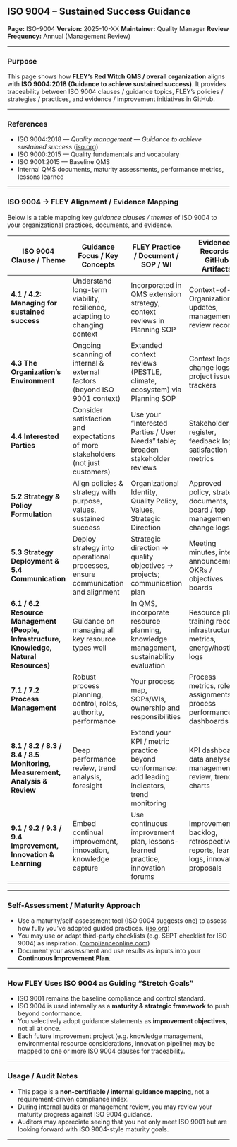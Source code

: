 ## **ISO 9004 – Sustained Success Guidance**

**Page:** ISO-9004
**Version:** 2025-10-XX
**Maintainer:** Quality Manager
**Review Frequency:** Annual (Management Review)

---

### **Purpose**

This page shows how **FLEY’s Red Witch QMS / overall organization** aligns with **ISO 9004:2018 (Guidance to achieve sustained success)**.
It provides traceability between ISO 9004 clauses / guidance topics, FLEY’s policies / strategies / practices, and evidence / improvement initiatives in GitHub.

---

### **References**

* ISO 9004:2018 — *Quality management — Guidance to achieve sustained success* ([iso.org][1])
* ISO 9000:2015 — Quality fundamentals and vocabulary
* ISO 9001:2015 — Baseline QMS
* Internal QMS documents, maturity assessments, performance metrics, lessons learned

---

### **ISO 9004 → FLEY Alignment / Evidence Mapping**

Below is a table mapping key *guidance clauses / themes* of ISO 9004 to your organizational practices, documents, and evidence.

| **ISO 9004 Clause / Theme**                                                              | **Guidance Focus / Key Concepts**                                                | **FLEY Practice / Document / SOP / WI**                                                        | **Evidence / Records / GitHub Artifacts**                                       |
| ---------------------------------------------------------------------------------------- | -------------------------------------------------------------------------------- | ---------------------------------------------------------------------------------------------- | ------------------------------------------------------------------------------- |
| **4.1 / 4.2: Managing for sustained success**                                            | Understand long-term viability, resilience, adapting to changing context         | Incorporated in QMS extension strategy, context reviews in Planning SOP                        | Context-of-Organization updates, management review records                      |
| **4.3 The Organization’s Environment**                                                   | Ongoing scanning of internal & external factors (beyond ISO 9001 context)        | Extended context reviews (PESTLE, climate, ecosystem) via Planning SOP                         | Context logs, change logs, project issue trackers                               |
| **4.4 Interested Parties**                                                               | Consider satisfaction and expectations of more stakeholders (not just customers) | Use your “Interested Parties / User Needs” table; broaden stakeholder reviews                  | Stakeholder register, feedback logs, satisfaction metrics                       |
| **5.2 Strategy & Policy Formulation**                                                    | Align policies & strategy with purpose, values, sustained success                | Organizational Identity, Quality Policy, Values, Strategic Direction                           | Approved policy, strategy documents, board / top management change logs         |
| **5.3 Strategy Deployment & 5.4 Communication**                                          | Deploy strategy into operational processes, ensure communication and alignment   | Strategic direction -> quality objectives -> projects; communication plan                      | Meeting minutes, internal announcements, OKRs / objectives boards               |
| **6.1 / 6.2 Resource Management (People, Infrastructure, Knowledge, Natural Resources)** | Guidance on managing all key resource types well                                 | In QMS, incorporate resource planning, knowledge management, sustainability evaluation         | Resource plans, training records, infrastructure metrics, energy/hosting logs   |
| **7.1 / 7.2 Process Management**                                                         | Robust process planning, control, roles, authority, performance                  | Your process map, SOPs/WIs, ownership and responsibilities                                     | Process metrics, role assignments, process performance dashboards               |
| **8.1 / 8.2 / 8.3 / 8.4 / 8.5 Monitoring, Measurement, Analysis & Review**               | Deep performance review, trend analysis, foresight                               | Extend your KPI / metric practice beyond conformance: add leading indicators, trend monitoring | KPI dashboards, data analyses, management review, trend charts                  |
| **9.1 / 9.2 / 9.3 / 9.4 Improvement, Innovation & Learning**                             | Embed continual improvement, innovation, knowledge capture                       | Use continuous improvement plan, lessons-learned practice, innovation forums                   | Improvement backlog, retrospective reports, learning logs, innovation proposals |

---

### **Self-Assessment / Maturity Approach**

* Use a maturity/self-assessment tool (ISO 9004 suggests one) to assess how fully you’ve adopted guided practices. ([iso.org][1])
* You may use or adapt third-party checklists (e.g. SEPT checklist for ISO 9004) as inspiration. ([complianceonline.com][2])
* Document your assessment and use results as inputs into your **Continuous Improvement Plan**.

---

### **How FLEY Uses ISO 9004 as Guiding “Stretch Goals”**

* ISO 9001 remains the baseline compliance and control standard.
* ISO 9004 is used internally as a **maturity & strategic framework** to push beyond conformance.
* You selectively adopt guidance statements as **improvement objectives**, not all at once.
* Each future improvement project (e.g. knowledge management, environmental resource considerations, innovation pipeline) may be mapped to one or more ISO 9004 clauses for traceability.

---

### **Usage / Audit Notes**

* This page is a **non-certifiable / internal guidance mapping**, not a requirement-driven compliance index.
* During internal audits or management review, you may review your maturity progress against ISO 9004 guidance.
* Auditors may appreciate seeing that you not only meet ISO 9001 but are looking forward with ISO 9004-style maturity goals.

---

[1]: https://www.iso.org/standard/70397.html?utm_source=chatgpt.com "ISO 9004:2018 - Quality management"
[2]: https://www.complianceonline.com/images/supportpages/10370/prod96_pre.pdf?utm_source=chatgpt.com "Checklist for Standard ISO 9004:2018"
